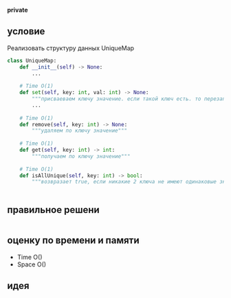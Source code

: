 **private**

## условие
Реализовать структуру данных UniqueMap
```python
class UniqueMap:
    def __init__(self) -> None:
        ...
    
    # Time O(1)
    def set(self, key: int, val: int) -> None:
        """присваеваем ключу значение. если такой ключ есть. то перезаписываем значение"""
        ...
    
    # Time O(1)
    def remove(self, key: int) -> None:
        """удаляем по ключу значение"""
    
    # Time O(1)
    def get(self, key: int) -> int:
        """получаем по ключу значение"""
    
    # Time O(1)
    def isAllUnique(self, key: int) -> bool:
        """возвразает true, если никакие 2 ключа не имеют одинаковые значения"""
    

```

## правильное решени
```python
```

## оценку по времени и памяти
- Time  O()
- Space O()


## идея